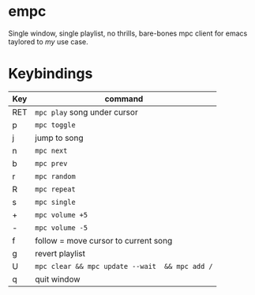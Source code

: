 # empc
Single window, single playlist, no thrills, bare-bones mpc client for emacs taylored to _my_ use case. 

# Keybindings
| Key | command | 
| --- | --- |
| RET | `mpc play` song under cursor |
| p | `mpc toggle` |
| j | jump to song
| n | `mpc next` | 
| b | `mpc prev` | 
| r | `mpc random` |     
| R | `mpc repeat` |      
| s | `mpc single` |
| + | `mpc volume +5` |
| - | `mpc volume -5` |
| f | follow = move cursor to current song |
| g | revert playlist |
| U | `mpc clear && mpc update --wait  && mpc add /` |
| q | quit window |
